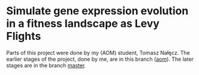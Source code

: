 # Simulate gene expression evolution in a fitness landscape as Levy Flights

Parts of this project were done by my (AOM) student, Tomasz Nałęcz. The earlier stages of the project, done by me, are in this branch ([aom](https://github.com/anuszka/fitnesslandscapestudent/tree/aom)). The later stages are in the branch [master](https://github.com/anuszka/fitnesslandscapestudent/).
